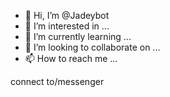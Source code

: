 - 👋 Hi, I’m @Jadeybot
- 👀 I’m interested in ...
- 🌱 I’m currently learning ...
- 💞️ I’m looking to collaborate on ...
- 📫 How to reach me ...

<!---
Jadeybot/Jadeybot is a ✨ special ✨ repository because its `README.md` (this file) appears on your GitHub profile.
You can click the Preview link to take a look at your changes.
--->connect to/messenger
